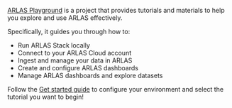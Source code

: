 
[ARLAS Playground](https://github.com/gisaia/arlas_playground) is a project that provides tutorials and materials to help you explore and use ARLAS effectively.

Specifically, it guides you through how to:

- Run ARLAS Stack locally
- Connect to your ARLAS Cloud account
- Ingest and manage your data in ARLAS
- Create and configure ARLAS dashboards
- Manage ARLAS dashboards and explore datasets

Follow the [Get started guide](get_started.md) to configure your environment and select the tutorial you want to begin!